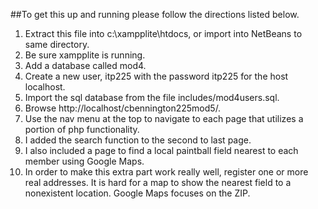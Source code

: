 ##To get this up and running please follow the directions listed below.

1. Extract this file into c:\xampplite\htdocs, or import into NetBeans to
    same directory.
2. Be sure xampplite is running.
3. Add a database called mod4.
4. Create a new user, itp225 with the password itp225 for the host localhost.
5. Import the sql database from the file includes/mod4users.sql.
6. Browse http://localhost/cbennington225mod5/.
7. Use the nav menu at the top to navigate to each page that utilizes a portion of php functionality.
8. I added the search function to the second to last page.
9. I also included a page to find a local paintball field nearest to each member using Google Maps.
10. In order to make this extra part work really well, register one or more real addresses. It is hard for a map to show the nearest field to a nonexistent location. Google Maps focuses on the ZIP.
